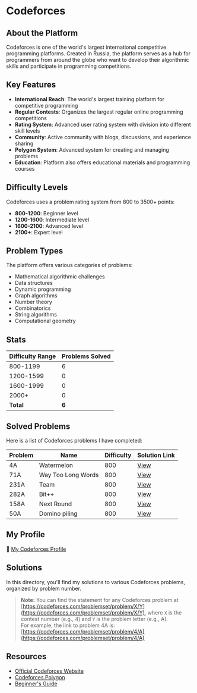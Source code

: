 # Codeforces

## About the Platform

Codeforces is one of the world's largest international competitive programming platforms. Created in Russia, the platform serves as a hub for programmers from around the globe who want to develop their algorithmic skills and participate in programming competitions.

## Key Features

- **International Reach**: The world's largest training platform for competitive programming
- **Regular Contests**: Organizes the largest regular online programming competitions
- **Rating System**: Advanced user rating system with division into different skill levels
- **Community**: Active community with blogs, discussions, and experience sharing
- **Polygon System**: Advanced system for creating and managing problems
- **Education**: Platform also offers educational materials and programming courses


## Difficulty Levels

Codeforces uses a problem rating system from 800 to 3500+ points:

- **800-1200**: Beginner level
- **1200-1600**: Intermediate level
- **1600-2100**: Advanced level
- **2100+**: Expert level


## Problem Types

The platform offers various categories of problems:

- Mathematical algorithmic challenges
- Data structures
- Dynamic programming
- Graph algorithms
- Number theory
- Combinatorics
- String algorithms
- Computational geometry


## Stats

| Difficulty Range | Problems Solved |
| :-- |:----------------|
| 800-1199 | 6               |
| 1200-1599 | 0               |
| 1600-1999 | 0               |
| 2000+ | 0               |
| **Total** | **6**           |

## Solved Problems

Here is a list of Codeforces problems I have completed:

| Problem | Name                | Difficulty | Solution Link      |
|---------|---------------------|------------|--------------------|
| 4A      | Watermelon          | 800        | [View](./4A.cpp)   |
| 71A     | Way Too Long Words  | 800        | [View](./71A.cpp)  |
| 231A    | Team                | 800        | [View](./231A.cpp) |
| 282A    | Bit++               | 800        | [View](./282A.cpp) |
| 158A    | Next Round          | 800        | [View](./158A.cpp) |
| 50A     | Domino piling       | 800        | [View](./50A.cpp)  |


## My Profile

🔗 [My Codeforces Profile](https://codeforces.com/profile/alwoodm)

## Solutions

In this directory, you'll find my solutions to various Codeforces problems, organized by problem number.

> **Note:** You can find the statement for any Codeforces problem at [https://codeforces.com/problemset/problem/X/Y](https://codeforces.com/problemset/problem/X/Y), where `X` is the contest number (e.g., 4) and `Y` is the problem letter (e.g., A).  
> For example, the link to problem 4A is: [https://codeforces.com/problemset/problem/4/A](https://codeforces.com/problemset/problem/4/A)

## Resources

- [Official Codeforces Website](https://codeforces.com/)
- [Codeforces Polygon](https://polygon.codeforces.com/)
- [Beginner's Guide](https://codeforces.com/blog/entry/23054)
